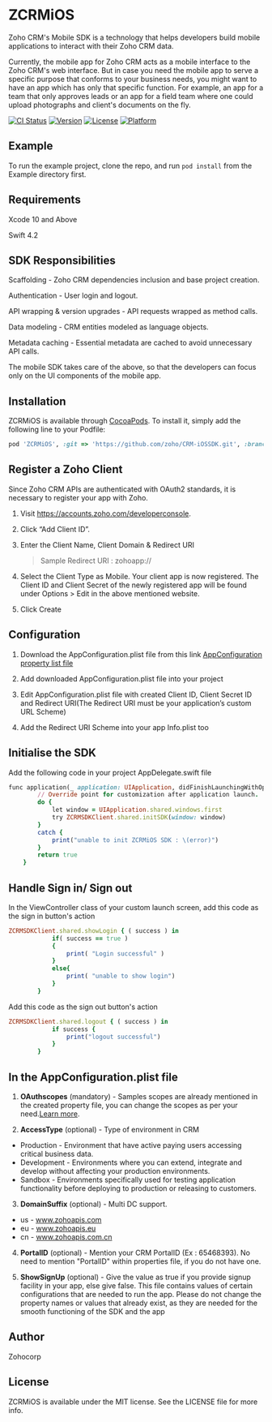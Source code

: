 # ZCRMiOS

Zoho CRM's Mobile SDK is a technology that helps developers build mobile applications to interact with their Zoho CRM data.

Currently, the mobile app for Zoho CRM acts as a mobile interface to the Zoho CRM's web interface. But in case you need the mobile app to serve a specific purpose that conforms to your business needs, you might want to have an app which has only that specific function. For example, an app for a team that only approves leads or an app for a field team where one could upload photographs and client's documents on the fly.

[![CI Status](http://img.shields.io/travis/boopathyparamasivan/ZCRMiOS.svg?style=flat)](https://travis-ci.org/boopathyparamasivan/ZCRMiOS)
[![Version](https://img.shields.io/cocoapods/v/ZCRMiOS.svg?style=flat)](http://cocoapods.org/pods/ZCRMiOS)
[![License](https://img.shields.io/cocoapods/l/ZCRMiOS.svg?style=flat)](http://cocoapods.org/pods/ZCRMiOS)
[![Platform](https://img.shields.io/cocoapods/p/ZCRMiOS.svg?style=flat)](http://cocoapods.org/pods/ZCRMiOS)

## Example

To run the example project, clone the repo, and run `pod install` from the Example directory first.

## Requirements

Xcode 10 and Above

Swift 4.2

## SDK Responsibilities

Scaffolding - Zoho CRM dependencies inclusion and base project creation.

Authentication - User login and logout.

API wrapping & version upgrades - API requests wrapped as method calls.

Data modeling - CRM entities modeled as language objects.

Metadata caching - Essential metadata are cached to avoid unnecessary API calls.

The mobile SDK takes care of the above, so that the developers can focus only on the UI components of the mobile app.

## Installation

ZCRMiOS is available through [CocoaPods](http://cocoapods.org). To install
it, simply add the following line to your Podfile:

```ruby
pod 'ZCRMiOS', :git => 'https://github.com/zoho/CRM-iOSSDK.git', :branch =>  'V2_ALPHA'
```

## Register a Zoho Client

Since Zoho CRM APIs are authenticated with OAuth2 standards, it is necessary to register your app with Zoho.

1. Visit https://accounts.zoho.com/developerconsole.

2. Click “Add Client ID”.

3. Enter the Client Name, Client Domain & Redirect URI
    > Sample Redirect URI : zohoapp://
    
4. Select the Client Type as Mobile.
Your client app is now registered. The Client ID and Client Secret of the newly registered app will be found under Options > Edit in the above mentioned website.
5. Click Create

## Configuration 

1. Download the AppConfiguration.plist file from this link [AppConfiguration property list file](https://github.com/zoho/CRM-iOSSDK/blob/V2_ALPHA/AppConfiguration.plist)

2. Add downloaded AppConfiguration.plist file into your project

3. Edit AppConfiguration.plist file with created Client ID, Client Secret ID and Redirect URI(The Redirect URI must be your application’s custom URL Scheme)

4. Add the Redirect URI Scheme into your app Info.plist too

## Initialise the SDK
Add the following code in your project AppDelegate.swift file
```ruby
func application(_ application: UIApplication, didFinishLaunchingWithOptions launchOptions: [UIApplicationLaunchOptionsKey: Any]?) -> Bool {
        // Override point for customization after application launch.
        do {
            let window = UIApplication.shared.windows.first
            try ZCRMSDKClient.shared.initSDK(window: window)
        }
        catch {
            print("unable to init ZCRMiOS SDK : \(error)")
        }
        return true
    }
```

## Handle Sign in/ Sign out

In the ViewController class of your custom launch screen, add this code as the sign in button's action
```ruby
ZCRMSDKClient.shared.showLogin { ( success ) in
            if( success == true )
            {
                print( "Login successful" )
            }
            else{
                print( "unable to show login")
            }
        }
```
Add this code as the sign out button's action
```ruby
ZCRMSDKClient.shared.logout { ( success ) in
            if success {
                print("logout successful")
            }
        }
```

## In the AppConfiguration.plist file

1. **OAuthscopes** (mandatory) - Samples scopes are already mentioned in the created property file, you can change the scopes as per your need.[Learn more](https://www.zoho.com/crm/developer/docs/api/v1-overview.html#OAuth2_0).

2. **AccessType** (optional) - Type of environment in CRM
  * Production - Environment that have active paying users accessing critical business data.
  * Development - Environments where you can extend, integrate and develop without affecting your production environments.
  * Sandbox - Environments specifically used for testing application functionality before deploying to production or releasing to customers.
  
3. **DomainSuffix** (optional) - Multi DC support.
  * us - www.zohoapis.com
  * eu - www.zohoapis.eu
  * cn - www.zohoapis.com.cn
  
4. **PortalID** (optional) - Mention your CRM PortalID (Ex : 65468393). No need to mention "PortalID" within properties file, if you do not have one.

5. **ShowSignUp** (optional) - Give the value as true if you provide signup facility in your app, else give false.
This file contains values of certain configurations that are needed to run the app. Please do not change the property names or values that already exist, as they are needed for the smooth functioning of the SDK and the app

## Author

Zohocorp

## License

ZCRMiOS is available under the MIT license. See the LICENSE file for more info.
